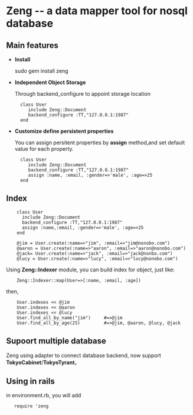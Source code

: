 Zeng -- a data mapper tool for nosql database
==============================================

Main features
-------------

- **Install**

  sudo gem install zeng

- **Independent Object Storage**

  Through backend_configure to appoint storage location

        class User
           include Zeng::Document
           backend_configure :TT,"127.0.0.1:1987"
        end

- **Customize define persistent properties**

  You can assign persitent properties by **assign** method,and set default value for each property.

        class User
           include Zeng::Document
           backend_configure :TT,"127.0.0.1:1987"
           assign :name, :email, :gender=>'male', :age=>25
        end


Index
-----

        class User
          include Zeng::Document
          backend_configure :TT,"127.0.0.1:1987"
          assign :name,:email, :gender=>'male', :age=>25
        end

        @jim = User.create(:name=>"jim", :email=>"jim@nonobo.com")
        @aaron = User.create(:name=>"aaron", :email=>"aaron@nonobo.com")
        @jack= User.create(:name=>"jack", :email=>"jack@nonbo.com")
        @lucy = User.create(:name=>"lucy", :email=>"lucy@nonobo.com")

Using **Zeng::Indexer** module, you can build index for object, just like:

        Zeng::Indexer::map(User=>[:name, :email, :age])

then,


        User.indexes << @jim
        User.indexes << @aaron
        User.indexes << @lucy
        User.find_all_by_name("jim")     #=>@jim
        User.find_all_by_age(25)         #=>@jim, @aaron, @lucy, @jack

Supoort multiple database
------------------------
Zeng using adapter to connect database backend, now support **TokyoCabinet**/**TokyoTyrant**。


Using in rails
--------------
  in environment.rb, you will add

       require 'zeng
